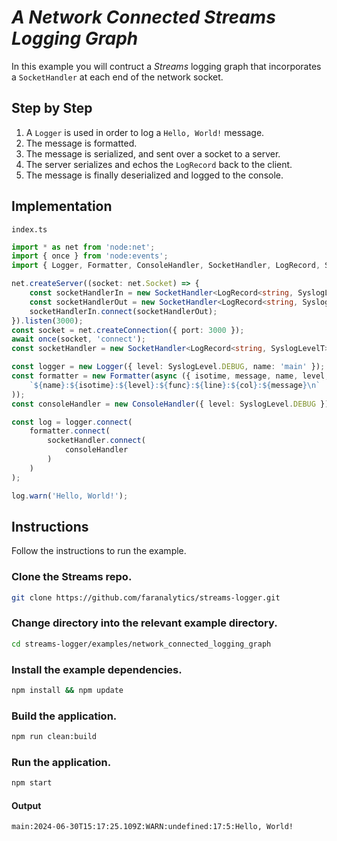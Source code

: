 # *A Network Connected **Streams** Logging Graph*

In this example you will contruct a *Streams* logging graph that incorporates a `SocketHandler` at each end of the network socket.  

## Step by Step
1. A `Logger` is used in order to log a `Hello, World!` message.  
2. The message is formatted.
3. The message is serialized, and sent over a socket to a server.  
4. The server serializes and echos the `LogRecord` back to the client. 
5. The message is finally deserialized and logged to the console.

## Implementation

`index.ts`
```ts
import * as net from 'node:net';
import { once } from 'node:events';
import { Logger, Formatter, ConsoleHandler, SocketHandler, LogRecord, SyslogLevelT, SyslogLevel } from 'streams-logger';

net.createServer((socket: net.Socket) => {
    const socketHandlerIn = new SocketHandler<LogRecord<string, SyslogLevelT>, LogRecord<string, SyslogLevelT>>({ socket });
    const socketHandlerOut = new SocketHandler<LogRecord<string, SyslogLevelT>, LogRecord<string, SyslogLevelT>>({ socket });
    socketHandlerIn.connect(socketHandlerOut);
}).listen(3000);
const socket = net.createConnection({ port: 3000 });
await once(socket, 'connect');
const socketHandler = new SocketHandler<LogRecord<string, SyslogLevelT>, LogRecord<string, SyslogLevelT>>({ socket });

const logger = new Logger({ level: SyslogLevel.DEBUG, name: 'main' });
const formatter = new Formatter(async ({ isotime, message, name, level, func, url, line, col }) => (
    `${name}:${isotime}:${level}:${func}:${line}:${col}:${message}\n`
));
const consoleHandler = new ConsoleHandler({ level: SyslogLevel.DEBUG });

const log = logger.connect(
    formatter.connect(
        socketHandler.connect(
            consoleHandler
        )
    )
);

log.warn('Hello, World!');
```

## Instructions

Follow the instructions to run the example.

### Clone the Streams repo.
```bash
git clone https://github.com/faranalytics/streams-logger.git
```
### Change directory into the relevant example directory.
```bash
cd streams-logger/examples/network_connected_logging_graph
```
### Install the example dependencies.
```bash
npm install && npm update
```
### Build the application.
```bash
npm run clean:build
```
### Run the application.
```bash
npm start
```
#### Output
```bash
main:2024-06-30T15:17:25.109Z:WARN:undefined:17:5:Hello, World!
```